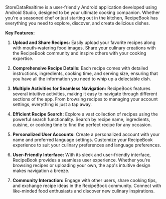 StoreDataRealtime is a user-friendly Android application developed using Android Studio, designed to be your ultimate cooking companion. Whether you're a seasoned chef or just starting out in the kitchen, RecipeBook has everything you need to explore, discover, and create delicious dishes.

**Key Features:**

1. **Upload and Share Recipes:**
   Easily upload your favorite recipes along with mouth-watering food images. Share your culinary creations with the RecipeBook community and inspire others with your cooking expertise.

2. **Comprehensive Recipe Details:**
   Each recipe comes with detailed instructions, ingredients, cooking time, and serving size, ensuring that you have all the information you need to whip up a delectable dish.

3. **Multiple Activities for Seamless Navigation:**
   RecipeBook features several intuitive activities, making it easy to navigate through different sections of the app. From browsing recipes to managing your account settings, everything is just a tap away.

4. **Efficient Recipe Search:**
   Explore a vast collection of recipes using the powerful search functionality. Search by recipe name, ingredients, cuisine, or cooking time to find the perfect recipe for any occasion.

5. **Personalized User Accounts:**
   Create a personalized account with your name and preferred language settings. Customize your RecipeBook experience to suit your culinary preferences and language preferences.

6. **User-Friendly Interface:**
   With its sleek and user-friendly interface, RecipeBook provides a seamless user experience. Whether you're browsing recipes or uploading your own, the app's intuitive design makes navigation a breeze.

7. **Community Interaction:**
   Engage with other users, share cooking tips, and exchange recipe ideas in the RecipeBook community. Connect with like-minded food enthusiasts and discover new culinary inspirations.
